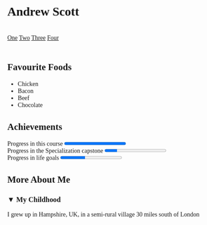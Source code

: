 <!DOCTYPE html>
<html lang="en-GB">
<head>
  <title>a peer graded assignment webpage</title>
<meta charset="UTF-8">
</head>
<body style="width: 1024px">
<h1 style="font-family: Times New Roman">Andrew Scott</h1>
<br>
<nav style="font-family: Times New Roman">
    <a href="One">One</a>
    <a href="Two">Two</a>
    <a href="Three">Three</a>
    <a href="Four">Four</a>
</nav>
<br>
<h2 style="font-family: Times New Roman">Favourite Foods</h2>
<ul style="font-family: Times New Roman">
 <li>Chicken</li>
 <li>Bacon</li>
 <li>Beef</li>
<li>Chocolate</li>
</ul>
<h2 style="font-family: Times New Roman">Achievements</h2>
<span style="font-family: Times New Roman">Progress in this course </span><progress value="100" max="100"> 100% </progress>
<br>
<span style="font-family: Times New Roman">Progress in the Specialization capstone </span><progress value="20" max="100"> 20% </progress>
<br>
<span style="font-family: Times New Roman">Progress in life goals </span><progress value="40" max="100"> 40% </progress>
<br>
<h2 style="font-family: Times New Roman">More About Me</h2>
<h3 style="font-family: Times New Roman">&#x25bc; My Childhood</h3>
<p style="font-family: Times New Roman">I grew up in Hampshire, UK, in a semi-rural village 30 miles south of London </p>
<br>
